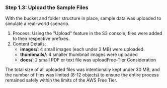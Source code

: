 ### Step 1.3: Upload the Sample Files

With the bucket and folder structure in place, sample data was uploaded to simulate a real-world scenario.

1.  Process: Using the "Upload" feature in the S3 console, files were added to their respective prefixes.
2.  Content Details:
    * **images/**: 4 small images (each under 2 MB) were uploaded.
    * **thumbnails/**: 4 smaller thumbnail images were uploaded
    * **docs/**: 2 small PDF or text file was uploadFree-Tier Consideration

The total size of all uploaded files was intentionally kept under 30 MB, and the number of files was limited (8-12 objects) to ensure the entire process remained safely within the limits of the AWS Free Tier.
